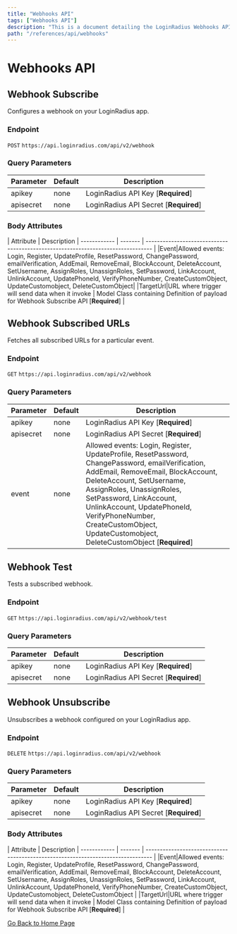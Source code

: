 ```yaml
---
title: "Webhooks API"
tags: ["Webhooks API"]
description: "This is a document detailing the LoginRadius Webhooks APIs."
path: "/references/api/webhooks"
---
```


# Webhooks API

## Webhook Subscribe

  Configures a webhook on your LoginRadius app.

  ### Endpoint
  `POST` `https://api.loginradius.com/api/v2/webhook`

  ### Query Parameters
  | Parameter    | Default | Description |
  | ------------ | ------- | -------------------------------------------------------------------------------- |
  | apikey | none | LoginRadius API Key [**Required**] |
  | apisecret | none | LoginRadius API Secret [**Required**] |

  ### Body Attributes
  | Attribute | Description 
  | ------------ | ------- | -------------------------------------------------------------------------------- | 
  |Event|Allowed events: Login, Register, UpdateProfile, ResetPassword, ChangePassword, emailVerification, AddEmail, RemoveEmail, BlockAccount, DeleteAccount, SetUsername, AssignRoles, UnassignRoles, SetPassword, LinkAccount, UnlinkAccount, UpdatePhoneId, VerifyPhoneNumber, CreateCustomObject, UpdateCustomobject, DeleteCustomObject|
  |TargetUrl|URL where trigger will send data when it invoke | Model Class containing Definition of payload for Webhook Subscribe API [**Required**] |

## Webhook Subscribed URLs

  Fetches all subscribed URLs for a particular event.

  ### Endpoint
  `GET` `https://api.loginradius.com/api/v2/webhook`

  ### Query Parameters
  | Parameter    | Default | Description |
  | ------------ | ------- | -------------------------------------------------------------------------------- |
  | apikey | none | LoginRadius API Key [**Required**] |
  | apisecret | none | LoginRadius API Secret [**Required**] |
  | event | none | Allowed events: Login, Register, UpdateProfile, ResetPassword, ChangePassword, emailVerification, AddEmail, RemoveEmail, BlockAccount, DeleteAccount, SetUsername, AssignRoles, UnassignRoles, SetPassword, LinkAccount, UnlinkAccount, UpdatePhoneId, VerifyPhoneNumber, CreateCustomObject, UpdateCustomobject, DeleteCustomObject [**Required**] |
 
## Webhook Test

  Tests a subscribed webhook.

  ### Endpoint
  `GET` `https://api.loginradius.com/api/v2/webhook/test`

  ### Query Parameters
  | Parameter    | Default | Description |
  | ------------ | ------- | -------------------------------------------------------------------------------- |
  | apikey | none | LoginRadius API Key [**Required**] |
  | apisecret | none | LoginRadius API Secret [**Required**] |
 
## Webhook Unsubscribe

  Unsubscribes a webhook configured on your LoginRadius app.

  ### Endpoint
  `DELETE` `https://api.loginradius.com/api/v2/webhook`

  ### Query Parameters
  | Parameter    | Default | Description |
  | ------------ | ------- | -------------------------------------------------------------------------------- |
  | apikey | none | LoginRadius API Key [**Required**] |
  | apisecret | none | LoginRadius API Secret [**Required**] |

  ### Body Attributes
  | Attribute | Description 
  | ------------ | ------- | -------------------------------------------------------------------------------- | 
  |Event|Allowed events: Login, Register, UpdateProfile, ResetPassword, ChangePassword, emailVerification, AddEmail, RemoveEmail, BlockAccount, DeleteAccount, SetUsername, AssignRoles, UnassignRoles, SetPassword, LinkAccount, UnlinkAccount, UpdatePhoneId, VerifyPhoneNumber, CreateCustomObject, UpdateCustomobject, DeleteCustomObject |
  |TargetUrl|URL where trigger will send data when it invoke | Model Class containing Definition of payload for Webhook Subscribe API [**Required**] |

[Go Back to Home Page](/)
